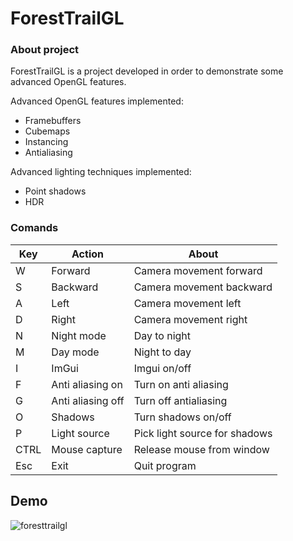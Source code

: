 # ForestTrailGL

### About project

ForestTrailGL is a project developed in order to demonstrate some advanced OpenGL features. 

Advanced OpenGL features implemented:

- Framebuffers
- Cubemaps
- Instancing
- Antialiasing

Advanced lighting techniques implemented:
- Point shadows
- HDR

### Comands

| Key  |  Action | About                         |
|---|---|-------------------------------|
| W  |  Forward | Camera movement forward     |
| S  | Backward  | Camera movement backward      |
| A  |  Left | Camera movement left          |
| D  | Right  | Camera movement right         |
| N  |  Night mode | Day to night                  |
| M  | Day mode  | Night to day                  |
| I  | ImGui  | Imgui on/off                  |
| F  | Anti aliasing on | Turn on anti aliasing         |
| G  | Anti aliasing off  | Turn off antialiasing         |
| O  | Shadows | Turn shadows on/off           |
| P  | Light source| Pick light source for shadows |
 | CTRL | Mouse capture | Release mouse from window |
| Esc  | Exit  | Quit program                  |

## Demo
![foresttrailgl](https://user-images.githubusercontent.com/47617082/163413034-4e8d122b-e349-4fe6-a61f-c4d55b7fbba0.png)



